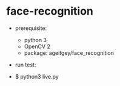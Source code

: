 # face-recognition

- prerequisite:
  - python 3
  - OpenCV 2
  - package: ageitgey/face_recognition

- run test: 
- $ python3 live.py
